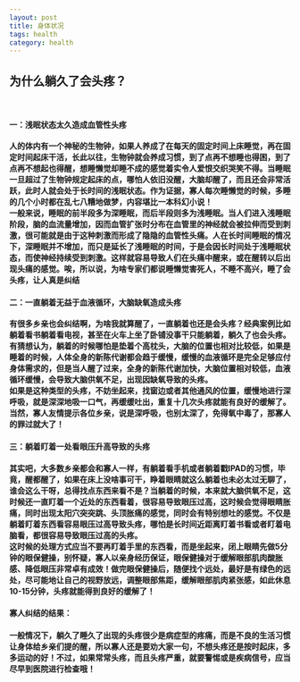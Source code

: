 ```yaml
---
layout: post
title: 身体状况
tags: health
category: health
---
```


<html>
    <meta content="UTF-8">
    <head>
	    <title>为什么躺久了会头疼？</title>
    </head>
    <body>
    <h2>为什么躺久了会头疼？</h2><br>
    <h4>一：浅眠状态太久造成血管性头疼<br></h4>
<b>人的体内有一个神秘的生物钟，如果人养成了在每天的固定时间上床睡觉，再在固定时间起床干活，长此以往，生物钟就会养成习惯，到了点再不想睡也得困，到了点再不想起也得醒，想睡懒觉却睡不成的感觉着实令人爱恨交织哭笑不得。当睡眠一旦超过了生物钟规定起床的点，哪怕人依旧没醒，大脑却醒了，而且还会非常活跃，此时人就会处于长时间的浅眠状态。作为证据，寡人每次睡懒觉的时候，多睡的几个小时都在乱七八糟地做梦，内容堪比一本科幻小说！</b><br>
<b>一般来说，睡眠的前半段多为深睡眠，而后半段则多为浅睡眠。当人们进入浅睡眠阶段，脑的血流量增加，因而血管扩张时分布在血管里的神经就会被拉伸而受到刺激，很可能就是由于这种刺激而形成了隐隐的血管性头痛。人在长时间睡眠的情况下，深睡眠并不增加，而只是延长了浅睡眠的时间，于是会因长时间处于浅睡眠状态，而使神经持续受到刺激。这样就容易导致人们在头痛中醒来，或在醒转以后出现头痛的感觉。唉，所以说，为啥专家们都说睡懒觉害死人，不睡不高兴，睡了会头疼，让人真是纠结<br></b>
<h4>二：一直躺着无益于血液循环，大脑缺氧造成头疼</h4>
<b>有很多乡亲也会纠结啊，为啥我就算醒了，一直躺着也还是会头疼？经典案例比如躺着看书躺着看电视，甚至在火车上坐了卧铺没事干只能躺着，躺久了也会头疼。有猜想认为，躺着的时候哪怕是垫着个高枕头，大脑的位置也相对比较低，如果是睡着的时候，人体全身的新陈代谢都会趋于缓慢，缓慢的血液循环是完全足够应付身体需求的，但是当人醒了过来，全身的新陈代谢加快，大脑位置相对较低，血液循环缓慢，会导致大脑供氧不足，出现因缺氧导致的头疼。</b><br>
<b>如果是这种类型的头疼，不妨坐起来，找窗边或者其他通风的位置，缓慢地进行深呼吸，就是深深地吸一口气，再缓缓吐出，重复十几次头疼就能有良好的缓解了。当然，寡人友情提示各位乡亲，说是深呼吸，也别太深了，免得氧中毒了，那寡人的罪过就大了！<br></b>
<h4>三：躺着盯着一处看眼压升高导致的头疼</h4>
<b>其实吧，大多数乡亲都会和寡人一样，有躺着看手机或者躺着戳IPAD的习惯，毕竟，醒都醒了，如果在床上没啥事可干，睁着眼睛就这么躺着也未必太过无聊了，谁会这么干呀，总得找点东西来看不是？当躺着的时候，本来就大脑供氧不足，这时候还一直盯着一个近处的东西看着，很容易导致眼压过高，这时候会觉得眼睛胀痛，同时出现太阳穴突突跳、头顶胀痛的感觉，同时会有特别想吐的感觉。不仅是躺着盯着东西看容易眼压过高导致头疼，哪怕是长时间近距离盯着书看或者盯着电脑看，都很容易导致眼压过高的头疼。<br></b>
<b>这时候的处理方式应当不要再盯着手里的东西看，而是坐起来，闭上眼睛先做5分钟的眼保健操，别怀疑，寡人以亲身经历保证，眼保健操对于缓解眼部肌肉酸胀感、降低眼压非常卓有成效！做完眼保健操后，随便找个远处，最好是有绿色的远处，尽可能地让自己的视野放远，调整眼部焦距，缓解眼部肌肉紧张感，如此休息10-15分钟，头疼就能得到良好的缓解了！<br></b>
<h4>寡人纠结的结果：<h4>
<b>一般情况下，躺久了睡久了出现的头疼很少是病症型的疼痛，而是不良的生活习惯让身体给乡亲们提的醒，所以寡人还是要劝大家一句，不想头疼还是按时起床，多多运动的好！不过，如果常常头疼，而且头疼严重，就要警惕或是疾病信号，应当尽早到医院进行检查哦！<br></b>
    </body>
</html>
